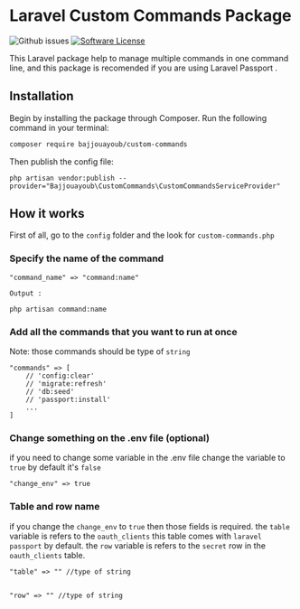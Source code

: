 # Laravel Custom Commands Package


![Github issues](https://img.shields.io/github/issues/ayoubbajjou/custom-commands)
[![Software License](	https://img.shields.io/github/license/ayoubbajjou/custom-commands)]()

This Laravel package help to manage multiple commands in one command line, and this package is recomended if 
you are using Laravel Passport .

## Installation

Begin by installing the package through Composer. Run the following command in your terminal:

```bash
composer require bajjouayoub/custom-commands
```

Then publish the config file:

```
php artisan vendor:publish --provider="Bajjouayoub\CustomCommands\CustomCommandsServiceProvider"
```

## How it works

First of all, go to the `config` folder and the look for `custom-commands.php`

### Specify the name of the command

```
"command_name" => "command:name"  

Output :

php artisan command:name

```

### Add all the commands that you want to run at once

Note: those commands should be type of `string`

```
"commands" => [
    // 'config:clear'
    // 'migrate:refresh'
    // 'db:seed'
    // 'passport:install'
    ...
]
```

### Change something on the .env file (optional)

if you need to change some variable in the .env file change the variable to `true` by default it's `false`

```
"change_env" => true
```

### Table and row name

if you change the `change_env` to `true` then those fields is required.
the `table` variable is refers to the `oauth_clients` this table comes with `laravel passport` by default.
the `row` variable is refers to the `secret` row in the `oauth_clients` table.

```
"table" => "" //type of string


"row" => "" //type of string
```

